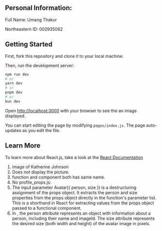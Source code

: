 ## Personal Information:

Full Name: Umang Thakur

Northeastern ID: 002935062

## Getting Started
First, fork this repository and clone it to your local machine.

Then, run the development server:

```bash
npm run dev
# or
yarn dev
# or
pnpm dev
# or
bun dev
```

Open [http://localhost:3000](http://localhost:3000) with your browser to see the an image displayed.

You can start editing the page by modifying `pages/index.js`. The page auto-updates as you edit the file.

## Learn More

To learn more about React.js, take a look at the [React Documentation](https://legacy.reactjs.org/docs/getting-started.html#learn-react)

1. image of Katherine Johnson
2. Does not display the picture.
3. function and component both has same name.
4. No
profile_props.js:
1. The input parameter Avatar({ person, size }) is a destructuring assignment of the props object. It extracts the person and size properties from the props object directly in the function's parameter list. This is a shorthand in React for extracting values from the props object passed to a functional component.
2. In <Avatar />, the person attribute represents an object with information about a person, including their name and imageId. The size attribute represents the desired size (both width and height) of the avatar image in pixels.